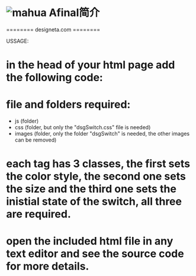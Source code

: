# ![mahua](http://code.google.com/p/afinal/logo?cct=1351516535) Afinal简介 
======== designeta.com ========

USSAGE:

# in the head of your html page add the following code:

<!-- switch buttons style sheet -->
<link href="css/dsgSwitch.css" rel="stylesheet" type="text/css" />
<!-- jQuery -->
<script src="js/jquery-1.6.1.min.js"></script>
<!-- background animation plugin -->
<script src="js/jquery.backgroundPosition.js"></script>
<!-- switch buttons functions -->
<script src="js/dsgSwitch-js.js"></script>

# file and folders required:

- js (folder)
- css (folder, but only the "dsgSwitch.css" file is needed)
- images (folder, only the folder "dsgSwitch" is needed, the other images can be removed)

# each tag has 3 classes, the first sets the color style, the second one sets the size and the third one sets the inistial state of the switch, all three are required.

# open the included html file in any text editor and see the source code for more details.
 
